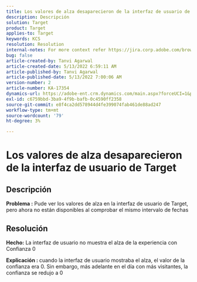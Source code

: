 ```yaml
---
title: Los valores de alza desaparecieron de la interfaz de usuario de Target
description: Descripción
solution: Target
product: Target
applies-to: Target
keywords: KCS
resolution: Resolution
internal-notes: For more context refer https://jira.corp.adobe.com/browse/TGT-41844
bug: false
article-created-by: Tanvi Agarwal
article-created-date: 5/13/2022 6:59:11 AM
article-published-by: Tanvi Agarwal
article-published-date: 5/13/2022 7:00:06 AM
version-number: 2
article-number: KA-17354
dynamics-url: https://adobe-ent.crm.dynamics.com/main.aspx?forceUCI=1&pagetype=entityrecord&etn=knowledgearticle&id=00812730-8ad2-ec11-a7b5-00224809c27a
exl-id: c6759bbd-3ba9-4f9b-bafb-0c4590ff2358
source-git-commit: e8f4ca2dd578944d4fe399074fab461de88ad247
workflow-type: tm+mt
source-wordcount: '79'
ht-degree: 3%

---
```


# Los valores de alza desaparecieron de la interfaz de usuario de Target

## Descripción


<b>Problema :</b> Pude ver los valores de alza en la interfaz de usuario de Target, pero ahora no están disponibles al comprobar el mismo intervalo de fechas


## Resolución




<b>Hecho:</b> La interfaz de usuario no muestra el alza de la experiencia con Confianza 0



<b>Explicación : </b>cuando la interfaz de usuario mostraba el alza, el valor de la confianza era 0. Sin embargo, más adelante en el día con más visitantes, la confianza se redujo a 0
